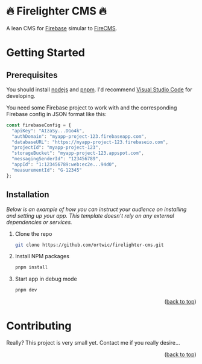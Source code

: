 <a name="readme-top"></a>

# 🔥 Firelighter CMS 🔥
A lean CMS for [Firebase](https://firebase.google.com/) simular to [FireCMS](https://app.firecms.co).

# Getting Started

## Prerequisites

You should install [nodejs](https://nodejs.org) and [pnpm](https://pnpm.io). I'd recommend [Visual Studio Code](https://code.visualstudio.com) for developing.

You need some Firebase project to work with and the corresponding Firebase config in JSON format like this:

```js
const firebaseConfig = {
  "apiKey": "AIzaSy...DGo4k",
  "authDomain": "myapp-project-123.firebaseapp.com",
  "databaseURL": "https://myapp-project-123.firebaseio.com",
  "projectId": "myapp-project-123",
  "storageBucket": "myapp-project-123.appspot.com",
  "messagingSenderId": "123456789",
  "appId": "1:123456789:web:ec2e...94d0",
  "measurementId": "G-12345"
};

```

## Installation

_Below is an example of how you can instruct your audience on installing and setting up your app. This template doesn't rely on any external dependencies or services._

1. Clone the repo
   ```sh
   git clone https://github.com/ortwic/firelighter-cms.git
   ```
2. Install NPM packages
   ```sh
   pnpm install
   ```
3. Start app in debug mode
   ```js
   pnpm dev
   ```

<p align="right">(<a href="#readme-top">back to top</a>)</p>

# Contributing

Really? This project is very small yet. Contact me if you really desire...

<p align="right">(<a href="#readme-top">back to top</a>)</p>